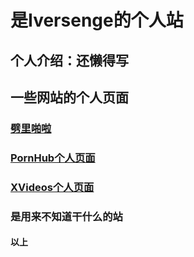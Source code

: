 # 是Iversenge的个人站
## 个人介绍：还懒得写
## 一些网站的个人页面
### [劈里啪啦](https://space.bilibili.com/386404441)
### [PornHub个人页面](https://www.bilibili.com/video/av80433022)
### [XVideos个人页面](https://www.bilibili.com/video/av248595782)
### 是用来不知道干什么的站
#### 以上
